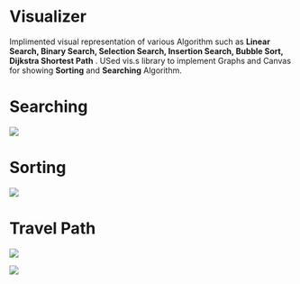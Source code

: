 # Visualizer
Implimented visual representation of various Algorithm such as **Linear Search, Binary Search, Selection Search, Insertion Search, Bubble Sort, Dijkstra Shortest Path** .
USed vis.s library to implement Graphs and Canvas for showing **Sorting** and **Searching** Algorithm.
# Searching
![](https://user-images.githubusercontent.com/65273880/105349776-34ccc800-5c10-11eb-9c44-cf1a8c83840e.png)

# Sorting
![](https://user-images.githubusercontent.com/65273880/105349789-39917c00-5c10-11eb-87bf-3f06c1ad70ee.png)

# Travel Path
![](https://user-images.githubusercontent.com/65273880/105349830-457d3e00-5c10-11eb-955d-271c22373108.png)

![](https://user-images.githubusercontent.com/65273880/105349842-4a41f200-5c10-11eb-96d6-2ec7f218210b.png)


